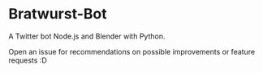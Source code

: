 # Bratwurst-Bot
A Twitter bot Node.js and Blender with Python.

Open an issue for recommendations on possible improvements or feature requests :D
